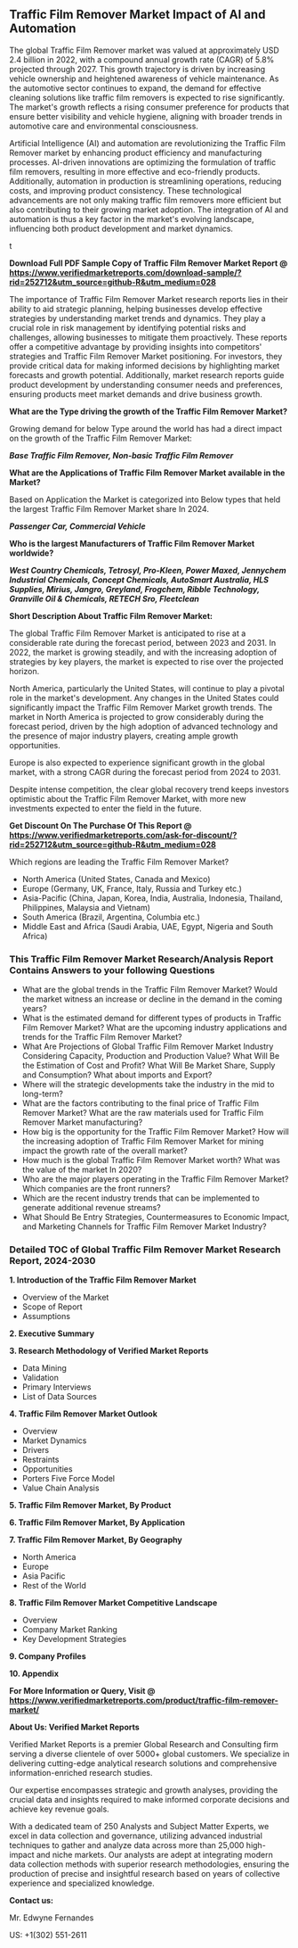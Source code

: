 <h2>Traffic Film Remover Market Impact of AI and Automation</h2><p>The global Traffic Film Remover market was valued at approximately USD 2.4 billion in 2022, with a compound annual growth rate (CAGR) of 5.8% projected through 2027. This growth trajectory is driven by increasing vehicle ownership and heightened awareness of vehicle maintenance. As the automotive sector continues to expand, the demand for effective cleaning solutions like traffic film removers is expected to rise significantly. The market's growth reflects a rising consumer preference for products that ensure better visibility and vehicle hygiene, aligning with broader trends in automotive care and environmental consciousness.</p><p>Artificial Intelligence (AI) and automation are revolutionizing the Traffic Film Remover market by enhancing product efficiency and manufacturing processes. AI-driven innovations are optimizing the formulation of traffic film removers, resulting in more effective and eco-friendly products. Additionally, automation in production is streamlining operations, reducing costs, and improving product consistency. These technological advancements are not only making traffic film removers more efficient but also contributing to their growing market adoption. The integration of AI and automation is thus a key factor in the market's evolving landscape, influencing both product development and market dynamics.</p>t</p><p id="" class=""><strong>Download Full PDF Sample Copy of Traffic Film Remover Market Report @ <a href="https://www.verifiedmarketreports.com/download-sample/?rid=252712&utm_source=github-R&utm_medium=028" target="_blank">https://www.verifiedmarketreports.com/download-sample/?rid=252712&utm_source=github-R&utm_medium=028</a></strong></p><p>The importance of&nbsp;Traffic Film Remover Market research reports lies in their ability to aid strategic planning, helping businesses develop effective strategies by understanding market trends and dynamics. They play a crucial role in risk management by identifying potential risks and challenges, allowing businesses to mitigate them proactively. These reports offer a competitive advantage by providing insights into competitors' strategies and Traffic Film Remover Market positioning. For investors, they provide critical data for making informed decisions by highlighting market forecasts and growth potential. Additionally, market research reports guide product development by understanding consumer needs and preferences, ensuring products meet market demands and drive business growth.</p><p><strong>What are the&nbsp;Type driving the growth of the Traffic Film Remover Market?</strong></p><p id="" class="">Growing demand for below Type around the world has had a direct impact on the growth of the Traffic Film Remover Market:</p><em><strong>Base Traffic Film Remover, Non-basic Traffic Film Remover</strong></em></p><strong>What are the&nbsp;Applications&nbsp;of Traffic Film Remover Market available in the Market?</strong></p><p id="" class="">Based on Application the Market is categorized into Below types that held the largest Traffic Film Remover Market share In 2024.</p><em><strong>Passenger Car, Commercial Vehicle</strong></em></p><strong>Who is the largest Manufacturers of Traffic Film Remover Market worldwide?</strong></p><p><em><strong>West Country Chemicals, Tetrosyl, Pro-Kleen, Power Maxed, Jennychem Industrial Chemicals, Concept Chemicals, AutoSmart Australia, HLS Supplies, Mirius, Jangro, Greyland, Frogchem, Ribble Technology, Granville Oil & Chemicals, RETECH Sro, Fleetclean</strong></em></p><p id="" class=""><strong>Short Description About Traffic Film Remover Market:</strong></p><p>The global Traffic Film Remover Market is anticipated to rise at a considerable rate during the forecast period, between 2023 and 2031. In 2022, the market is growing steadily, and with the increasing adoption of strategies by key players, the market is expected to rise over the projected horizon.</p><p>North America, particularly the United States, will continue to play a pivotal role in the market's development. Any changes in the United States could significantly impact the Traffic Film Remover Market growth trends. The market in North America is projected to grow considerably during the forecast period, driven by the high adoption of advanced technology and the presence of major industry players, creating ample growth opportunities.</p><p>Europe is also expected to experience significant growth in the global market, with a strong CAGR during the forecast period from 2024 to 2031.</p><p>Despite intense competition, the clear global recovery trend keeps investors optimistic about the Traffic Film Remover Market, with more new investments expected to enter the field in the future.</p><p id="" class=""><strong>Get Discount On The Purchase Of This Report @ <a href="https://www.verifiedmarketreports.com/ask-for-discount/?rid=252712&utm_source=github-R&utm_medium=028" target="_blank">https://www.verifiedmarketreports.com/ask-for-discount/?rid=252712&utm_source=github-R&utm_medium=028</a></strong></p>Which regions are leading the Traffic Film Remover Market?</p><ul><li>North America (United States, Canada and Mexico)</li><li>Europe (Germany, UK, France, Italy, Russia and Turkey etc.)</li><li>Asia-Pacific (China, Japan, Korea, India, Australia, Indonesia, Thailand, Philippines, Malaysia and Vietnam)</li><li>South America (Brazil, Argentina, Columbia etc.)</li><li>Middle East and Africa (Saudi Arabia, UAE, Egypt, Nigeria and South Africa)</li></ul><h3 id="" class="">This Traffic Film Remover Market Research/Analysis Report Contains Answers to your following Questions</h3><ul><li>What are the global trends in the Traffic Film Remover Market? Would the market witness an increase or decline in the demand in the coming years?</li><li>What is the estimated demand for different types of products in Traffic Film Remover Market? What are the upcoming industry applications and trends for the Traffic Film Remover Market?</li><li>What Are Projections of Global Traffic Film Remover Market Industry Considering Capacity, Production and Production Value? What Will Be the Estimation of Cost and Profit? What Will Be Market Share, Supply and Consumption? What about imports and Export?</li><li>Where will the strategic developments take the industry in the mid to long-term?</li><li>What are the factors contributing to the final price of Traffic Film Remover Market? What are the raw materials used for Traffic Film Remover Market manufacturing?</li><li>How big is the opportunity for the Traffic Film Remover Market? How will the increasing adoption of Traffic Film Remover Market for mining impact the growth rate of the overall market?</li><li>How much is the global Traffic Film Remover Market worth? What was the value of the market In 2020?</li><li>Who are the major players operating in the Traffic Film Remover Market? Which companies are the front runners?</li><li>Which are the recent industry trends that can be implemented to generate additional revenue streams?</li><li>What Should Be Entry Strategies, Countermeasures to Economic Impact, and Marketing Channels for Traffic Film Remover Market Industry?</li></ul><h3 id="" class="">Detailed TOC of Global Traffic Film Remover Market Research Report, 2024-2030</h3><p id="" class=""><strong>1. Introduction of the Traffic Film Remover Market</strong></p><ul><li>Overview of the Market</li><li>Scope of Report</li><li>Assumptions</li></ul><p id="" class=""><strong>2. Executive Summary</strong></p><p id="" class=""><strong>3. Research Methodology of Verified Market Reports</strong></p><ul><li>Data Mining</li><li>Validation</li><li>Primary Interviews</li><li>List of Data Sources</li></ul><p id="" class=""><strong>4. Traffic Film Remover Market Outlook</strong></p><ul><li>Overview</li><li>Market Dynamics</li><li>Drivers</li><li>Restraints</li><li>Opportunities</li><li>Porters Five Force Model</li><li>Value Chain Analysis</li></ul><p id="" class=""><strong>5. Traffic Film Remover Market, By Product</strong></p><p id="" class=""><strong>6. Traffic Film Remover Market, By Application</strong></p><p id="" class=""><strong>7. Traffic Film Remover Market, By Geography</strong></p><ul><li>North America</li><li>Europe</li><li>Asia Pacific</li><li>Rest of the World</li></ul><p id="" class=""><strong>8. Traffic Film Remover Market Competitive Landscape</strong></p><ul><li>Overview</li><li>Company Market Ranking</li><li>Key Development Strategies</li></ul><p id="" class=""><strong>9. Company Profiles</strong></p><p id="" class=""><strong>10. Appendix</strong></p><p id="" class=""><strong>For More Information or Query, Visit @ <a href="https://www.verifiedmarketreports.com/product/traffic-film-remover-market/" target="_blank">https://www.verifiedmarketreports.com/product/traffic-film-remover-market/</a></strong></p><p id="" class=""><strong>About Us: Verified Market Reports</strong></p><p id="" class="">Verified Market Reports is a premier Global Research and Consulting firm serving a diverse clientele of over 5000+ global customers. We specialize in delivering cutting-edge analytical research solutions and comprehensive information-enriched research studies.</p><p id="" class="">Our expertise encompasses strategic and growth analyses, providing the crucial data and insights required to make informed corporate decisions and achieve key revenue goals.</p><p id="" class="">With a dedicated team of 250 Analysts and Subject Matter Experts, we excel in data collection and governance, utilizing advanced industrial techniques to gather and analyze data across more than 25,000 high-impact and niche markets. Our analysts are adept at integrating modern data collection methods with superior research methodologies, ensuring the production of precise and insightful research based on years of collective experience and specialized knowledge.</p><p id="" class=""><strong>Contact us:</strong></p><p id="" class="">Mr. Edwyne Fernandes</p><p id="" class="">US: +1(302) 551-2611</p>